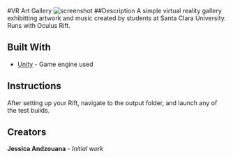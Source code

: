 #VR Art Gallery
![screenshot](http://imgur.com/XZK8S8T "Screenshot of project")
##Description
A simple virtual reality gallery exhibitting artwork and music created by students at Santa Clara University. Runs with Oculus Rift.

## Built With

* [Unity](https://unity3d.com/) - Game engine used

## Instructions
After setting up your Rift, navigate to the output folder, and launch any of the test builds.

## Creators

**Jessica Andzouana** - *Initial work*
